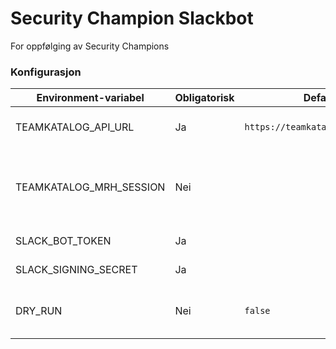 # Security Champion Slackbot

For oppfølging av Security Champions

### Konfigurasjon

| Environment-variabel    | Obligatorisk | Default-verdi                          | Forklaring                                                  |
| ----------------------- | ------------ | -------------------------------------- | ----------------------------------------------------------- |
| TEAMKATALOG_API_URL     | Ja           | `https://teamkatalog.nais.adeo.no/api` | URL til teamkatalog-APIet                                   |
| TEAMKATALOG_MRH_SESSION | Nei          |                                        | MRHSession-cookie for bruk av teamkatalog-APIet utenfor FSS |
| SLACK_BOT_TOKEN         | Ja           |                                        | Slack bot token                                             |
| SLACK_SIGNING_SECRET    | Ja           |                                        | Slack signing secret                                        |
| DRY_RUN                 | Nei          | `false`                                | Dry-run-modus deaktiverer endringer                         |
